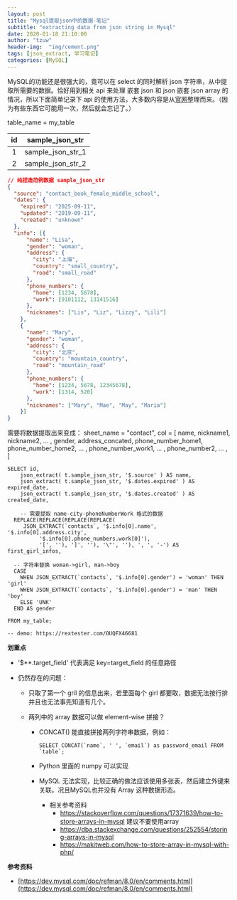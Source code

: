 ```yaml
---
layout: post
title: "Mysql提取json中的数据-笔记"
subtitle: "extracting data from json string in Mysql"
date: 2020-01-18 21:10:00
author: "tzuw"
header-img:  "img/cement.png"
tags: [json_extract, 学习笔记] 
categories: [MySQL]
---
```


MySQL的功能还是很强大的，竟可以在 select 的同时解析 json 字符串，从中提取所需要的数据。恰好用到相关 api 来处理 嵌套 json 和 json 嵌套 json array 的情况，所以下面简单记录下 api 的使用方法，大多数内容是从[官网](https://dev.mysql.com/doc/refman/5.7/en/json.html)整理而来。（因为有些东西它可能用一次，然后就会忘记了。）

table_name = my_table

|  id  |  sample_json_str  |
| :--: | :---------------: |
|  1   | sample_json_str_1 |
|  2   | sample_json_str_2 |



```json
// 纯捏造范例数据 sample_json_str
{
  "source": "contact_book_female_middle_school",
  "dates": {
    "expired": "2025-09-11",
    "updated": "2019-09-11",
    "created": "unknown"
  },
  "info": [{
      "name": "Lisa",
      "gender": "woman",
      "address": {
        "city": "上海",
        "country": "small_country",
        "road": "small_road"
      },
      "phone_numbers": {
        "home": [1234, 5678],
        "work": [9101112, 13141516]
      },
      "nicknames": ["Lis", "Liz", "Lizzy", "Lili"]
    },
    {
      "name": "Mary",
      "gender": "woman",
      "address": {
        "city": "北京",
        "country": "mountain_country",
        "road": "mountain_road"
      },
      "phone_numbers": {
        "home": [1234, 5678, 12345678],
        "work": [1314, 520]
      },
      "nicknames": ["Mary", "Mae", "May", "Maria"]
    }]
}

```



需要将数据提取出来变成： sheet_name = "contact", col = [ name, nickname1, nickname2, ... , gender, address_concated, phone_number_home1, phone_number_home2, ... , phone_number_work1, ... , phone_number2, ... , ]

```mysql
SELECT id,
	json_extract( t.sample_json_str, '$.source' ) AS name,
	json_extract( t.sample_json_str, '$.dates.expired' ) AS expired_date,
	json_extract( t.sample_json_str, '$.dates.created' ) AS created_date,
	 
	-- 需要提取 name-city-phoneNumberWork 格式的数据
  REPLACE(REPLACE(REPLACE(REPLACE(
     JSON_EXTRACT(`contacts`, '$.info[0].name', '$.info[0].address.city',
          '$.info[0].phone_numbers.work[0]'),
          '[', ''), ']', ''), '\"', ''), ', ', '-') AS first_girl_infos,

  -- 字符串替换 woman->girl, man->boy
  CASE 
  	WHEN JSON_EXTRACT(`contacts`, '$.info[0].gender') = 'woman' THEN 'girl'
  	WHEN JSON_EXTRACT(`contacts`, '$.info[0].gender') = 'man' THEN 'boy'
  	ELSE 'UNK'
  END AS gender
        
FROM my_table;
	
-- demo: https://rextester.com/OUQFX46681
```



**划重点**

- '$**.target_field' 代表满足 key=target_field 的任意路径

- 仍然存在的问题：

  - 只取了第一个 gril 的信息出来，若里面每个 girl 都要取，数据无法按行排并且也无法事先知道有几个。

  - 两列中的 array 数据可以做 element-wise 拼接？

    - CONCAT() 能直接拼接两列字符串数据，例如：

      ```mysql
      SELECT CONCAT(`name`, ' ', `email`) as password_email FROM `table`;
      ```

    - Python 里面的 numpy 可以实现
    - MySQL 无法实现，比较正确的做法应该使用多张表，然后建立外键来关联。况且MySQL也并没有 Array 这种数据形态。
      - 相关参考资料
        - https://stackoverflow.com/questions/17371639/how-to-store-arrays-in-mysql 建议不要使用array
        - https://dba.stackexchange.com/questions/252554/storing-arrays-in-mysql
        - https://makitweb.com/how-to-store-array-in-mysql-with-php/

    

**参考资料**

- [https://dev.mysql.com/doc/refman/8.0/en/comments.html](https://dev.mysql.com/doc/refman/8.0/en/comments.html)
